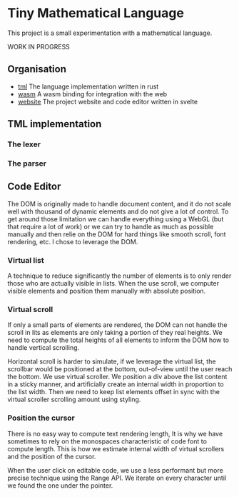 # Tiny Mathematical Language

This project is a small experimentation with a mathematical language.

WORK IN PROGRESS

## Organisation

- [tml](./tml) The language implementation written in rust
- [wasm](./wasm) A wasm binding for integration with the web
- [website](./website) The project website and code editor written in svelte

## TML implementation

### The lexer

### The parser

## Code Editor

The DOM is originally made to handle document content, and it do not scale well
with thousand of dynamic elements and do not give a lot of control. To get
around those limitation we can handle everything using a WebGL (but that require
a lot of work) or we can try to handle as much as possible manually and then
relie on the DOM for hard things like smooth scroll, font rendering, etc. I
chose to leverage the DOM.

### Virtual list

A technique to reduce significantly the number of elements is to only render
those who are actually visible in lists. When the use scroll, we computer
visible elements and position them manually with absolute position.

### Virtual scroll

If only a small parts of elements are rendered, the DOM can not handle the
scroll in lits as elements are only taking a portion of they real heights. We
need to compute the total heights of all elements to inform the DOM how to
handle vertical scrolling.

Horizontal scroll is harder to simulate, if we leverage the virtual list, the
scrollbar would be positioned at the bottom, out-of-view until the user reach
the bottom. We use virtual scroller. We position a div above the list content in
a sticky manner, and artificially create an internal width in proportion to the
list width. Then we need to keep list elements offset in sync with the virtual
scroller scrolling amount using styling.

### Position the cursor

There is no easy way to compute text rendering length, It is why we have
sometimes to rely on the monospaces characteristic of code font to compute
length. This is how we estimate internal width of virtual scrollers and the
position of the cursor.

When the user click on editable code, we use a less performant but more precise
technique using the Range API. We iterate on every character until we found the
one under the pointer.

